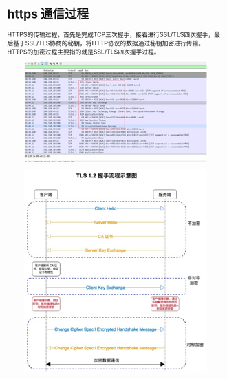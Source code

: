 # https 通信过程



HTTPS的传输过程，首先是完成TCP三次握手，接着进行SSL/TLS四次握手，最后基于SSL/TLS协商的秘钥，将HTTP协议的数据通过秘钥加密进行传输。HTTPS的加密过程主要指的就是SSL/TLS四次握手过程。

<figure><img src="../.gitbook/assets/image (2) (1).png" alt=""><figcaption></figcaption></figure>

<figure><img src="../.gitbook/assets/image (1) (1) (1) (1) (1).png" alt=""><figcaption></figcaption></figure>



